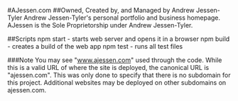 #AJessen.com
##Owned, Created by, and Managed by Andrew Jessen-Tyler
Andrew Jessen-Tyler's personal portfolio and business homepage. AJessen is the Sole Proprietorship under Andrew Jessen-Tyler.

##Scripts
npm start - starts web server and opens it in a browser
npm build - creates a build of the web app
npm test - runs all test files

###Note
You may see "www.ajessen.com" used through the code. While this is a valid URL of where the site is deployed, the canonical URL is "ajessen.com". This was only done to specify that there is no subdomain for this project. Additional websites may be deployed on other subdomains on ajessen.com.